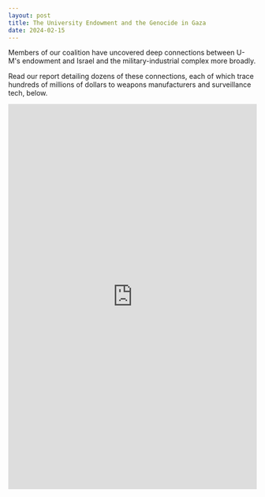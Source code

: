 ```yaml
---
layout: post
title: The University Endowment and the Genocide in Gaza
date: 2024-02-15
---
```


Members of our coalition have uncovered deep connections between U-M's endowment and Israel and the military-industrial complex more broadly.

Read our report detailing dozens of these connections, each of which trace hundreds of millions of dollars to weapons manufacturers and surveillance tech, below.

<embed src="https://drive.google.com/file/d/1QMZRZyKakiX2HNax1zlw4Q47lPmSb1EK/preview?=sharing"
    width="100%" height="780" style="border: none;">

<div class="flourish-embed" data-src="story/2176985">
    <script src="https://public.flourish.studio/resources/embed.js"></script>
</div>
